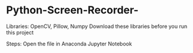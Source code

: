 # Python-Screen-Recorder-

Libraries: OpenCV, Pillow, Numpy 
Download these libraries before you run this project

Steps: 
Open the file in Anaconda Jupyter Notebook
